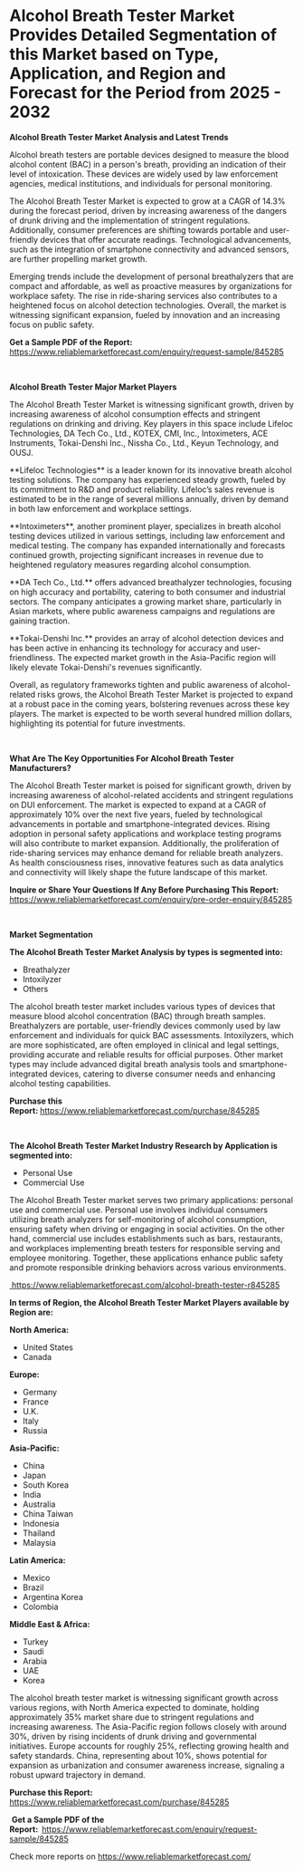 <p><h1>Alcohol Breath Tester Market Provides Detailed Segmentation of this Market based on Type, Application, and Region and Forecast for the Period from 2025 - 2032</h1></p><p><strong>Alcohol Breath Tester Market Analysis and Latest Trends</strong></p>
<p><p>Alcohol breath testers are portable devices designed to measure the blood alcohol content (BAC) in a person's breath, providing an indication of their level of intoxication. These devices are widely used by law enforcement agencies, medical institutions, and individuals for personal monitoring. </p><p>The Alcohol Breath Tester Market is expected to grow at a CAGR of 14.3% during the forecast period, driven by increasing awareness of the dangers of drunk driving and the implementation of stringent regulations. Additionally, consumer preferences are shifting towards portable and user-friendly devices that offer accurate readings. Technological advancements, such as the integration of smartphone connectivity and advanced sensors, are further propelling market growth. </p><p>Emerging trends include the development of personal breathalyzers that are compact and affordable, as well as proactive measures by organizations for workplace safety. The rise in ride-sharing services also contributes to a heightened focus on alcohol detection technologies. Overall, the market is witnessing significant expansion, fueled by innovation and an increasing focus on public safety.</p></p>
<p><strong>Get a Sample PDF of the Report:&nbsp;</strong> <a href="https://www.reliablemarketforecast.com/enquiry/request-sample/845285?utm_campaign=3197&utm_medium=2&utm_source=Github&utm_content=ia&utm_term=08042025&utm_id=alcohol-breath-tester">https://www.reliablemarketforecast.com/enquiry/request-sample/845285</a></p>
<p>&nbsp;</p>
<p><strong>Alcohol Breath Tester Major Market Players</strong></p>
<p><p>The Alcohol Breath Tester Market is witnessing significant growth, driven by increasing awareness of alcohol consumption effects and stringent regulations on drinking and driving. Key players in this space include Lifeloc Technologies, DA Tech Co., Ltd., KOTEX, CMI, Inc., Intoximeters, ACE Instruments, Tokai-Denshi Inc., Nissha Co., Ltd., Keyun Technology, and OUSJ.</p><p>**Lifeloc Technologies** is a leader known for its innovative breath alcohol testing solutions. The company has experienced steady growth, fueled by its commitment to R&D and product reliability. Lifeloc’s sales revenue is estimated to be in the range of several millions annually, driven by demand in both law enforcement and workplace settings.</p><p>**Intoximeters**, another prominent player, specializes in breath alcohol testing devices utilized in various settings, including law enforcement and medical testing. The company has expanded internationally and forecasts continued growth, projecting significant increases in revenue due to heightened regulatory measures regarding alcohol consumption.</p><p>**DA Tech Co., Ltd.** offers advanced breathalyzer technologies, focusing on high accuracy and portability, catering to both consumer and industrial sectors. The company anticipates a growing market share, particularly in Asian markets, where public awareness campaigns and regulations are gaining traction.</p><p>**Tokai-Denshi Inc.** provides an array of alcohol detection devices and has been active in enhancing its technology for accuracy and user-friendliness. The expected market growth in the Asia-Pacific region will likely elevate Tokai-Denshi's revenues significantly.</p><p>Overall, as regulatory frameworks tighten and public awareness of alcohol-related risks grows, the Alcohol Breath Tester Market is projected to expand at a robust pace in the coming years, bolstering revenues across these key players. The market is expected to be worth several hundred million dollars, highlighting its potential for future investments.</p></p>
<p>&nbsp;</p>
<p><strong>What Are The Key Opportunities For Alcohol Breath Tester Manufacturers?</strong></p>
<p><p>The Alcohol Breath Tester market is poised for significant growth, driven by increasing awareness of alcohol-related accidents and stringent regulations on DUI enforcement. The market is expected to expand at a CAGR of approximately 10% over the next five years, fueled by technological advancements in portable and smartphone-integrated devices. Rising adoption in personal safety applications and workplace testing programs will also contribute to market expansion. Additionally, the proliferation of ride-sharing services may enhance demand for reliable breath analyzers. As health consciousness rises, innovative features such as data analytics and connectivity will likely shape the future landscape of this market.</p></p>
<p><strong>Inquire or Share Your Questions If Any Before Purchasing This Report:</strong> <a href="https://www.reliablemarketforecast.com/enquiry/pre-order-enquiry/845285?utm_campaign=3197&utm_medium=2&utm_source=Github&utm_content=ia&utm_term=08042025&utm_id=alcohol-breath-tester">https://www.reliablemarketforecast.com/enquiry/pre-order-enquiry/845285</a></p>
<p>&nbsp;</p>
<p><strong>Market Segmentation</strong></p>
<p><strong>The Alcohol Breath Tester Market Analysis by types is segmented into:</strong></p>
<p><ul><li>Breathalyzer</li><li>Intoxilyzer</li><li>Others</li></ul></p>
<p><p>The alcohol breath tester market includes various types of devices that measure blood alcohol concentration (BAC) through breath samples. Breathalyzers are portable, user-friendly devices commonly used by law enforcement and individuals for quick BAC assessments. Intoxilyzers, which are more sophisticated, are often employed in clinical and legal settings, providing accurate and reliable results for official purposes. Other market types may include advanced digital breath analysis tools and smartphone-integrated devices, catering to diverse consumer needs and enhancing alcohol testing capabilities.</p></p>
<p><strong>Purchase this Report:&nbsp;</strong><a href="https://www.reliablemarketforecast.com/purchase/845285?utm_campaign=3197&utm_medium=2&utm_source=Github&utm_content=ia&utm_term=08042025&utm_id=alcohol-breath-tester">https://www.reliablemarketforecast.com/purchase/845285</a></p>
<p>&nbsp;</p>
<p><strong>The Alcohol Breath Tester Market Industry Research by Application is segmented into:</strong></p>
<p><ul><li>Personal Use</li><li>Commercial Use</li></ul></p>
<p><p>The Alcohol Breath Tester market serves two primary applications: personal use and commercial use. Personal use involves individual consumers utilizing breath analyzers for self-monitoring of alcohol consumption, ensuring safety when driving or engaging in social activities. On the other hand, commercial use includes establishments such as bars, restaurants, and workplaces implementing breath testers for responsible serving and employee monitoring. Together, these applications enhance public safety and promote responsible drinking behaviors across various environments.</p></p>
<p><a href="https://www.reliablemarketforecast.com/alcohol-breath-tester-r845285?utm_campaign=3197&utm_medium=2&utm_source=Github&utm_content=ia&utm_term=08042025&utm_id=alcohol-breath-tester">&nbsp;https://www.reliablemarketforecast.com/alcohol-breath-tester-r845285</a></p>
<p><strong>In terms of Region, the Alcohol Breath Tester Market Players available by Region are:</strong></p>
<p>
    <p> <strong> North America: </strong>
        <ul>
            <li>United States</li>
            <li>Canada</li>
        </ul>
        </p> 
    <p> <strong> Europe: </strong>
        <ul>
            <li>Germany</li>
            <li>France</li>
            <li>U.K.</li>
            <li>Italy</li>
            <li>Russia</li>
        </ul>
        </p> 
    <p> <strong> Asia-Pacific: </strong>
        <ul>
            <li>China</li>
            <li>Japan</li>
            <li>South Korea</li>
            <li>India</li>
            <li>Australia</li>
            <li>China Taiwan</li>
            <li>Indonesia</li>
            <li>Thailand</li>
            <li>Malaysia</li>
        </ul>
        </p> 
    <p> <strong> Latin America: </strong>
        <ul>
            <li>Mexico</li>
            <li>Brazil</li>
            <li>Argentina Korea</li>
            <li>Colombia</li>
        </ul>
        </p> 
    <p> <strong> Middle East & Africa: </strong>
        <ul>
            <li>Turkey</li>
            <li>Saudi</li>
            <li>Arabia</li>
            <li>UAE</li>
            <li>Korea</li>
        </ul>
    </p>
    </p>
<p><p>The alcohol breath tester market is witnessing significant growth across various regions, with North America expected to dominate, holding approximately 35% market share due to stringent regulations and increasing awareness. The Asia-Pacific region follows closely with around 30%, driven by rising incidents of drunk driving and governmental initiatives. Europe accounts for roughly 25%, reflecting growing health and safety standards. China, representing about 10%, shows potential for expansion as urbanization and consumer awareness increase, signaling a robust upward trajectory in demand.</p></p>
<p><strong>Purchase this Report: </strong><a href="https://www.reliablemarketforecast.com/purchase/845285?utm_campaign=3197&utm_medium=2&utm_source=Github&utm_content=ia&utm_term=08042025&utm_id=alcohol-breath-tester">https://www.reliablemarketforecast.com/purchase/845285</a></p>
<p>&nbsp;<strong>Get a Sample PDF of the Report:&nbsp;&nbsp;</strong><a href="https://www.reliablemarketforecast.com/enquiry/request-sample/845285?utm_campaign=3197&utm_medium=2&utm_source=Github&utm_content=ia&utm_term=08042025&utm_id=alcohol-breath-tester">https://www.reliablemarketforecast.com/enquiry/request-sample/845285</a></p>
<p><strong></strong></p>
<p>Check more reports on <a href="https://www.reliablemarketforecast.com/?utm_campaign=3197&utm_medium=2&utm_source=Github&utm_content=ia&utm_term=08042025&utm_id=alcohol-breath-tester">https://www.reliablemarketforecast.com/</a></p>